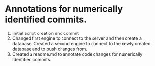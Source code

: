 # Annotations for numerically identified commits.

1. Initial script creation and commit
2. Changed first engine to connect to the server and then create a database.
   Created a second engine to connect to the newly created database and to push
   changes from.
3. Created a readme.md to annotate code changes for numerically identified
   commits.
